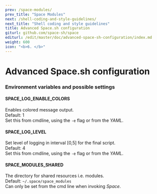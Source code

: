 ```yaml
---
prev: /space-modules/
prev_title: "Space Modules"
next: /shell-coding-and-style-guidelines/
next_title: "Shell coding and style guidelines"
title: Advanced Space.sh configuration
giturl: github.com/space-sh/space
editurl: /edit/master/doc/advanced-space-sh-configuration/index.md
weight: 600
icon: "<b>6. </b>"
---
```


# Advanced Space.sh configuration

### Environment variables and possible settings

#### SPACE_LOG_ENABLE_COLORS
Enables colored message output.  
Default: 1  
Set this from cmdline, using the `-e` flag or from the _YAML_.

#### SPACE_LOG_LEVEL
Set level of logging in interval [0,5] for the final script.  
Default: 4  
Set this from cmdline, using the `-e` flag or from the _YAML_.

#### SPACE_MODULES_SHARED
The directory for shared resources i.e. modules.  
Default: `~/.space/space_modules`  
Can only be set from the cmd line when invoking _Space_.
